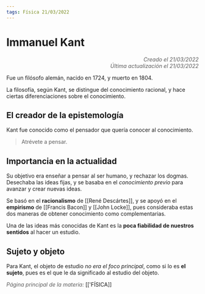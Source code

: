 ```yaml
---
tags: Física 21/03/2022
---
```


# Immanuel Kant
<div style="text-align: right; opacity: 0.7; font-style: italic;">Creado el 21/03/2022</div>
<div style="text-align: right; opacity: 0.7; font-style: italic;">Última actualización el 21/03/2022</div>

Fue un filósofo alemán, nacido en 1724, y muerto en 1804.

La filosofía, según Kant, se distingue del conocimiento racional, y hace ciertas diferenciaciones sobre el conocimiento.

## El creador de la epistemología

Kant fue conocido como el pensador que quería conocer al conocimiento.

> Atrévete a pensar.

## Importancia en la actualidad

Su objetivo era enseñar a pensar al ser humano, y rechazar los dogmas. Desechaba las ideas fijas, y se basaba en el *conocimiento previo* para avanzar y crear nuevas ideas.

Se basó en el **racionalismo** de [[René Descártes]], y se apoyó en el **empirismo** de [[Francis Bacon]] y [[John Locke]], pues consideraba estas dos maneras de obtener conocimiento como complementarias.

Una de las ideas más conocidas de Kant es la **poca fiabilidad de nuestros sentidos** al hacer un estudio.

## Sujeto y objeto

Para Kant, el objeto de estudio *no era el foco principal*, como si lo es **el sujeto**, pues es el que le da significado al estudio del objeto.

<span style="opacity: 0.7; font-style: italic;">Página principal de la materia:</span> [['FÍSICA]]